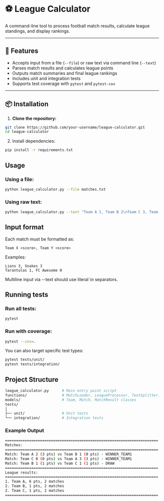# ⚽ League Calculator

A command-line tool to process football match results, calculate league standings, and display rankings.

---

## 📝 Features

- Accepts input from a file (`--file`) or raw text via command line (`--text`)
- Parses match results and calculates league points
- Outputs match summaries and final league rankings
- Includes unit and integration tests
- Supports test coverage with `pytest` and `pytest-cov`

---

## 📦 Installation

1. **Clone the repository:**

```bash
git clone https://github.com/your-username/league-calculator.git
cd league-calculator
```

2. Install dependencies:

```bash
pip install -r requirements.txt
```

## Usage

### Using a file:

```bash
python league_calculator.py --file matches.txt
```

### Using raw text:

```bash
python league_calculator.py --text "Team A 1, Team B 2\nTeam C 3, Team D 1"
```

## Input format

Each match must be formatted as:

```
Team X <score>, Team Y <score>
```

Examples:

```
Lions 3, Snakes 3
Tarantulas 1, FC Awesome 0
```

Multiline input via --text should use literal \n separators.

## Running tests

### Run all tests:

```bash
pytest
```

### Run with coverage:

```bash
pytest --cov=.
```

You can also target specific test types:

```bash
pytest tests/unit/
pytest tests/integration/
```

## Project Structure

```bash
league_calculator.py      # Main entry point script
functions/                # MatchLoader, LeagueProcessor, TextSplitter, etc.
models/                   # Team, Match, MatchResult classes
tests/
│
├── unit/                 # Unit tests
└── integration/          # Integration tests

```

### Example Output

```bash
======================================================================
Matches:
======================================================================
Match: Team A 2 (3 pts) vs Team B 1 (0 pts) - WINNER_TEAM1
Match: Team C 0 (0 pts) vs Team A 3 (3 pts) - WINNER_TEAM1
Match: Team B 1 (1 pts) vs Team C 1 (1 pts) - DRAW
======================================================================
League results:
======================================================================
1. Team A, 6 pts, 2 matches
2. Team B, 1 pts, 2 matches
2. Team C, 1 pts, 2 matches
======================================================================
```
